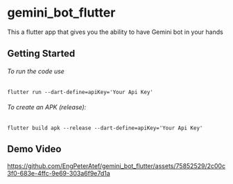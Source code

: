 # gemini_bot_flutter

This a flutter app that gives you the ability to have Gemini bot in your hands

## Getting Started

###### To run the code use

```
flutter run --dart-define=apiKey='Your Api Key'
```

###### To create an APK (release):

```
flutter build apk --release --dart-define=apiKey='Your Api Key'

```

## Demo Video


https://github.com/EngPeterAtef/gemini_bot_flutter/assets/75852529/2c00c3f0-683e-4ffc-9e69-303a6f9e7d1a

